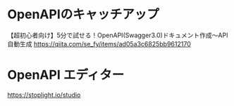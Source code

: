# OpenAPIのキャッチアップ
【超初心者向け】5分で試せる！OpenAPI(Swagger3.0)ドキュメント作成〜API自動生成
https://qiita.com/se_fy/items/ad05a3c6825bb9612170


# OpenAPI エディター
https://stoplight.io/studio
